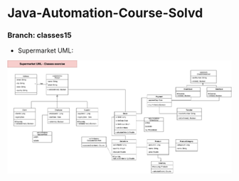 # Java-Automation-Course-Solvd

### Branch: classes15

* Supermarket UML:

<img src="./Solvd-Exerc15Classes.jpg">